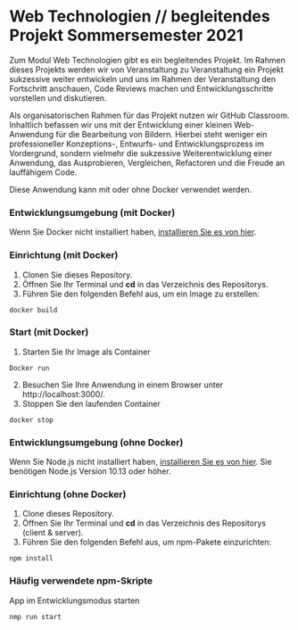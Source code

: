 # Web Technologien // begleitendes Projekt Sommersemester 2021

Zum Modul Web Technologien gibt es ein begleitendes Projekt. Im Rahmen dieses Projekts werden wir von Veranstaltung zu Veranstaltung ein Projekt sukzessive weiter entwickeln und uns im Rahmen der Veranstaltung den Fortschritt anschauen, Code Reviews machen und Entwicklungsschritte vorstellen und diskutieren.

Als organisatorischen Rahmen für das Projekt nutzen wir GitHub Classroom. Inhaltlich befassen wir uns mit der Entwicklung einer kleinen Web-Anwendung für die Bearbeitung von Bildern. Hierbei steht weniger ein professioneller Konzeptions-, Entwurfs- und Entwicklungsprozess im Vordergrund, sondern vielmehr die sukzessive Weiterentwicklung einer Anwendung, das Ausprobieren, Vergleichen, Refactoren und die Freude an lauffähigem Code.


Diese Anwendung kann mit oder ohne Docker verwendet werden.

### Entwicklungsumgebung (mit Docker)
Wenn Sie Docker nicht installiert haben, [installieren Sie es von hier](https://docs.docker.com/get-docker/).

### Einrichtung (mit Docker)
1. Сlonen Sie dieses Repository. 
2. Öffnen Sie Ihr Terminal und **cd** in das Verzeichnis des Repositorys.
3. Führen Sie den folgenden Befehl aus, um ein Image zu erstellen:
```
docker build
```

### Start (mit Docker)
1. Starten Sie Ihr Image als Container
```
Docker run 
```
2. Besuchen Sie Ihre Anwendung in einem Browser unter http://localhost:3000/.
3. Stoppen Sie den laufenden Container
```
docker stop 
```
### Entwicklungsumgebung (ohne Docker)
Wenn Sie Node.js nicht installiert haben, [installieren Sie es von hier](https://nodejs.org/en/).
Sie benötigen Node.js Version 10.13 oder höher.

### Einrichtung (ohne Docker)
1. Сlone dieses Repository. 
2. Öffnen Sie Ihr Terminal und **cd** in das Verzeichnis des Repositorys (client & server).
3. Führen Sie den folgenden Befehl aus, um npm-Pakete einzurichten:
```
npm install
```
 ### Häufig verwendete npm-Skripte
App im Entwicklungsmodus starten
```
nmp run start
```
